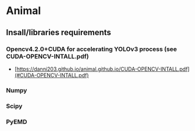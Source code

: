 # Animal
## Insall/libraries requirements
### Opencv4.2.0+CUDA for accelerating YOLOv3 process (see CUDA-OPENCV-INTALL.pdf)
* [https://danni203.github.io/animal.github.io/CUDA-OPENCV-INTALL.pdf](#CUDA-OPENCV-INTALL.pdf)
### Numpy
### Scipy
### PyEMD
